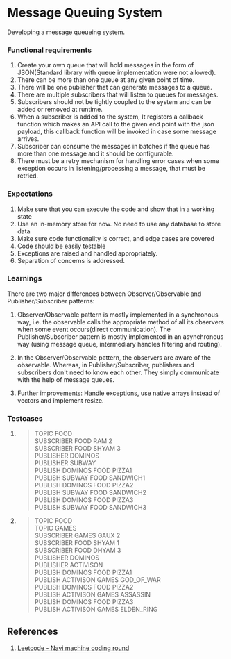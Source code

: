 # Message Queuing System

Developing a message queueing system.

### Functional requirements

1. Create your own queue that will hold messages in the form of JSON(Standard library with queue implementation were not allowed).
2. There can be more than one queue at any given point of time.
3. There will be one publisher that can generate messages to a queue.
4. There are multiple subscribers that will listen to queues for messages.
5. Subscribers should not be tightly coupled to the system and can be added or removed at runtime.
6. When a subscriber is added to the system, It registers a callback function which makes an API call to the given end point with the json
   payload, this callback function will be invoked in case some message arrives.
7. Subscriber can consume the messages in batches if the queue has more than one message and it should be configurable.
8. There must be a retry mechanism for handling error cases when some exception occurs in listening/processing a message, that must be retried.

### Expectations

1. Make sure that you can execute the code and show that in a working state
2. Use an in-memory store for now. No need to use any database to store data
3. Make sure code functionality is correct, and edge cases are covered
4. Code should be easily testable
5. Exceptions are raised and handled appropriately.
6. Separation of concerns is addressed.

### Learnings

There are two major differences between Observer/Observable and Publisher/Subscriber patterns:

1. Observer/Observable pattern is mostly implemented in a synchronous way, i.e. the observable calls the appropriate method of all its observers when some event occurs(direct communication). The Publisher/Subscriber pattern is mostly implemented in an asynchronous way (using message queue, intermediary handles filtering and routing).

2. In the Observer/Observable pattern, the observers are aware of the observable. Whereas, in Publisher/Subscriber, publishers and subscribers don't need to know each other. They simply communicate with the help of message queues.

3. Further improvements: Handle exceptions, use native arrays instead of vectors and implement resize.

### Testcases

1. > TOPIC FOOD <br>
   > SUBSCRIBER FOOD RAM 2 <br>
   > SUBSCRIBER FOOD SHYAM 3 <br>
   > PUBLISHER DOMINOS <br>
   > PUBLISHER SUBWAY <br>
   > PUBLISH DOMINOS FOOD PIZZA1 <br>
   > PUBLISH SUBWAY FOOD SANDWICH1 <br>
   > PUBLISH DOMINOS FOOD PIZZA2 <br>
   > PUBLISH SUBWAY FOOD SANDWICH2 <br>
   > PUBLISH DOMINOS FOOD PIZZA3 <br>
   > PUBLISH SUBWAY FOOD SANDWICH3 <br>

2. > TOPIC FOOD <br>
   > TOPIC GAMES <br>
   > SUBSCRIBER GAMES GAUX 2 <br>
   > SUBSCRIBER FOOD SHYAM 1 <br>
   > SUBSCRIBER FOOD DHYAM 3 <br>
   > PUBLISHER DOMINOS <br>
   > PUBLISHER ACTIVISON <br>
   > PUBLISH DOMINOS FOOD PIZZA1 <br>
   > PUBLISH ACTIVISON GAMES GOD_OF_WAR <br>
   > PUBLISH DOMINOS FOOD PIZZA2 <br>
   > PUBLISH ACTIVISON GAMES ASSASSIN <br>
   > PUBLISH DOMINOS FOOD PIZZA3 <br>
   > PUBLISH ACTIVISON GAMES ELDEN_RING <br>

## References

1. [Leetcode - Navi machine coding round](https://leetcode.com/discuss/interview-question/1276596/Navi-or-SDE2-or-Machine-coding-round)
